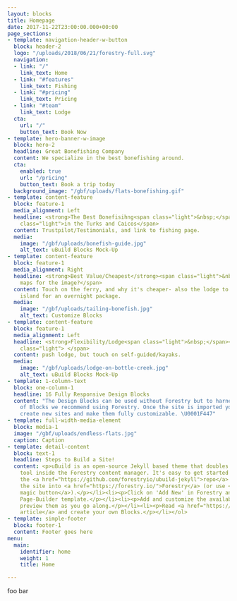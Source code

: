 ```yaml
---
layout: blocks
title: Homepage
date: 2017-11-22T23:00:00.000+00:00
page_sections:
- template: navigation-header-w-button
  block: header-2
  logo: "/uploads/2018/06/21/forestry-full.svg"
  navigation:
  - link: "/"
    link_text: Home
  - link: "#features"
    link_text: Fishing
  - link: "#pricing"
    link_text: Pricing
  - link: "#team"
    link_text: Lodge
  cta:
    url: "/"
    button_text: Book Now
- template: hero-banner-w-image
  block: hero-2
  headline: Great Bonefishing Company
  content: We specialize in the best bonefishing around.
  cta:
    enabled: true
    url: "/pricing"
    button_text: Book a trip today
  background_image: "/gbf/uploads/flats-bonefishing.gif"
- template: content-feature
  block: feature-1
  media_alignment: Left
  headline: <strong>The Best Bonefisihng<span class="light">&nbsp;</span></strong><span
    class="light">in the Turks and Caicos</span>
  content: Trustpilot/Testimonials, and link to fishing page.
  media:
    image: "/gbf/uploads/bonefish-guide.jpg"
    alt_text: uBuild Blocks Mock-Up
- template: content-feature
  block: feature-1
  media_alignment: Right
  headline: <strong>Best Value/Cheapest</strong><span class="light">&nbsp; Google
    maps for the image?</span>
  content: Touch on the ferry, and why it's cheaper- also the lodge to explore the
    island for an overnight package.
  media:
    image: "/gbf/uploads/tailing-bonefish.jpg"
    alt_text: Customize Blocks
- template: content-feature
  block: feature-1
  media_alignment: Left
  headline: <strong>Flexibility/Lodge<span class="light">&nbsp;</span></strong><span
    class="light"> </span>
  content: push lodge, but touch on self-guided/kayaks.
  media:
    image: "/gbf/uploads/lodge-on-bottle-creek.jpg"
    alt_text: uBuild Blocks Mock-Up
- template: 1-column-text
  block: one-column-1
  headline: 16 Fully Responsive Design Blocks
  content: "The Design Blocks can be used without Forestry but to harness the power
    of Blocks we recommend using Forestry. Once the site is imported you can immediately
    create new sites and make them fully customizable. \U0001F447"
- template: full-width-media-element
  block: media-1
  image: "/gbf/uploads/endless-flats.jpg"
  caption: Caption
- template: detail-content
  block: text-1
  headline: Steps to Build a Site!
  content: <p>uBuild is an open-source Jekyll based theme that doubles as a builder
    tool inside the Forestry content manager. It's easy to get started!</p><ol><li><p>Fork
    the <a href="https://github.com/forestryio/ubuild-jekyll">repo</a> and import
    the site into <a href="https://forestry.io/">Forestry</a> (or use <a href="https://forestry.io/blog/ubuild-a-new-theme-for-static-sites-using-blocks#even-quicker-start">our
    magic button</a>).</p></li><li><p>Click on 'Add New' in Forestry and select the
    Page-Builder template.</p></li><li><p>Add and customize the available Blocks and
    preview them as you go along.</p></li><li><p>Read <a href="https://forestry.io/blog/ubuild-a-new-theme-for-static-sites-using-blocks/">our
    article</a> and create your own Blocks.</p></li></ol>
- template: simple-footer
  block: footer-1
  content: Footer goes here
menu:
  main:
    identifier: home
    weight: 1
    title: Home

---
```

foo bar